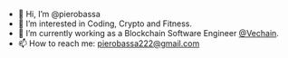 - 👋 Hi, I’m @pierobassa
- 👀 I’m interested in Coding, Crypto and Fitness.
- 🌱 I’m currently working as a Blockchain Software Engineer [@Vechain](https://www.linkedin.com/company/vechain-foundation/).
- 📫 How to reach me: pierobassa222@gmail.com

<!---
pierobassa/pierobassa is a ✨ special ✨ repository because its `README.md` (this file) appears on your GitHub profile.
You can click the Preview link to take a look at your changes.
--->
